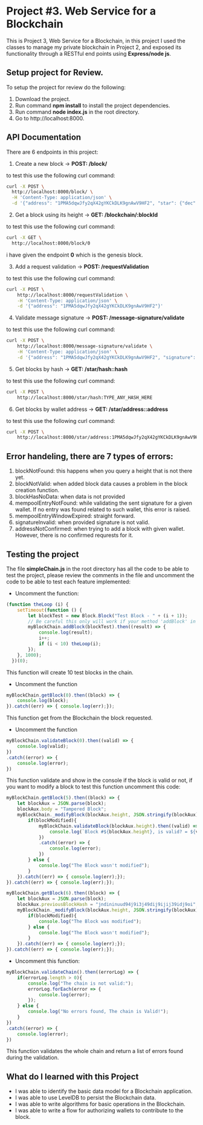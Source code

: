 # Project #3. Web Service for a Blockchain

This is Project 3, Web Service for a Blockchain, in this project I used the classes to manage my private blockchain in Project 2, and exposed its functionality through a RESTful end points using __Express/node js__.

## Setup project for Review.

To setup the project for review do the following:
1. Download the project.
2. Run command __npm install__ to install the project dependencies.
3. Run command __node index.js__ in the root directory.
4. Go to http://localhost:8000.

## API Documentation
There are 6 endpoints in this project:
1. Create a new block -> __POST: /block/__

to test this use the following curl command:
```bash
curl -X POST \
  http://localhost:8000/block/ \
  -H 'Content-Type: application/json' \
  -d '{"address": "1PMA5dqwJfy2qX42gYKCkDLK9gnAwV9HF2", "star": {"dec": "68° 52 56.9", "ra": "16h 29m 1.0s", "story": "Found star using https://www.google.com/sky/"}}'
```

2. Get a block using its height -> __GET: /blockchain/:blockId__

to test this use the following curl command:
```bash
curl -X GET \
  http://localhost:8000/block/0
```
i have given the endpoint __0__ which is the genesis block.

3. Add a request validation -> __POST: /requestValidation__

to test this use the following curl command:
```bash
curl -X POST \
	http://localhost:8000/requestValidation \
	-H 'Content-Type: application/json' \
	-d '{"address": "1PMA5dqwJfy2qX42gYKCkDLK9gnAwV9HF2"}'
```

4. Validate message signature -> __POST: /message-signature/validate__

to test this use the following curl command:
```bash
curl -X POST \
	http://localhost:8000/message-signature/validate \
	-H 'Content-Type: application/json' \
	-d '{"address": "1PMA5dqwJfy2qX42gYKCkDLK9gnAwV9HF2", "signature": "PLEASE GENERATE THIS USING 5KktgEJW7y1sLoqsys8dBAcWqgm9uih1UaghANX8FnQQxVs4ZGw"}'
```

5. Get blocks by hash -> __GET: /star/hash::hash__

to test this use the following curl command:
```bash
curl -X POST \
	http://localhost:8000/star/hash:TYPE_ANY_HASH_HERE
```

6. Get blocks by wallet address -> __GET: /star/address::address__

to test this use the following curl command:
```bash
curl -X POST \
	http://localhost:8000/star/address:1PMA5dqwJfy2qX42gYKCkDLK9gnAwV9HF2
```


## Error handeling, there are 7 types of errors:
   1. blockNotFound: this happens when you query a height that is not there yet.
   2. blockNotValid: when added block data causes a problem in the block creation function.
   3. blockHasNoData: when data is not provided
   4. mempoolEntryNotFound: while validating the sent signature for a given wallet. If no entry was found related to such wallet, this error is raised.
   5. mempoolEntryWindowExpired: straight forward.
   6. signatureInvalid: when provided signature is not valid.
   7. addressNotConfirmed: when trying to add a block with given wallet. However, there is no confirmed requrests for it.

## Testing the project

The file __simpleChain.js__ in the root directory has all the code to be able to test the project, please review the comments in the file and uncomment the code to be able to test each feature implemented:

* Uncomment the function:
```javascript
(function theLoop (i) {
	setTimeout(function () {
		let blockTest = new Block.Block("Test Block - " + (i + 1));
		// Be careful this only will work if your method 'addBlock' in the Blockchain.js file return a Promise
		myBlockChain.addBlock(blockTest).then((result) => {
			console.log(result);
			i++;
			if (i < 10) theLoop(i);
		});
	}, 1000);
  })(0);
```
This function will create 10 test blocks in the chain.

* Uncomment the function
```javascript
myBlockChain.getBlock(0).then((block) => {
	console.log(block);
}).catch((err) => { console.log(err);});
```
This function get from the Blockchain the block requested.

* Uncomment the function
```javascript
myBlockChain.validateBlock(0).then((valid) => {
	console.log(valid);
})
.catch((error) => {
	console.log(error);
})
```
This function validate and show in the console if the block is valid or not, if you want to modify a block to test this function uncomment this code:

```javascript
myBlockChain.getBlock(5).then((block) => {
	let blockAux = JSON.parse(block);
	blockAux.body = "Tampered Block";
	myBlockChain._modifyBlock(blockAux.height, JSON.stringify(blockAux)).then((blockModified) => {
		if(blockModified){
			myBlockChain.validateBlock(blockAux.height).then((valid) => {
				console.log(`Block #${blockAux.height}, is valid? = ${valid}`);
			})
			.catch((error) => {
				console.log(error);
			})
		} else {
			console.log("The Block wasn't modified");
		}
	}).catch((err) => { console.log(err);});
}).catch((err) => { console.log(err);});

myBlockChain.getBlock(6).then((block) => {	
	let blockAux = JSON.parse(block);
	blockAux.previousBlockHash = "jndininuud94j9i3j49dij9ijij39idj9oi";
	myBlockChain._modifyBlock(blockAux.height, JSON.stringify(blockAux)).then((blockModified) => {
		if(blockModified){
			console.log("The Block was modified");
		} else {
			console.log("The Block wasn't modified");
		}
	}).catch((err) => { console.log(err);});
}).catch((err) => { console.log(err);});
```

* Uncomment this function:
```javascript
myBlockChain.validateChain().then((errorLog) => {
	if(errorLog.length > 0){
		console.log("The chain is not valid:");
		errorLog.forEach(error => {
			console.log(error);
		});
	} else {
		console.log("No errors found, The chain is Valid!");
	}
})
.catch((error) => {
	console.log(error);
})
```
This function validates the whole chain and return a list of errors found during the validation.

## What do I learned with this Project

* I was able to identify the basic data model for a Blockchain application.
* I was able to use LevelDB to persist the Blockchain data.
* I was able to write algorithms for basic operations in the Blockchain.
* I was able to write a flow for authorizing wallets to contribute to the block.

